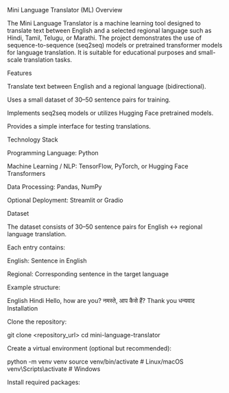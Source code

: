 Mini Language Translator (ML)
Overview

The Mini Language Translator is a machine learning tool designed to translate text between English and a selected regional language such as Hindi, Tamil, Telugu, or Marathi. The project demonstrates the use of sequence-to-sequence (seq2seq) models or pretrained transformer models for language translation. It is suitable for educational purposes and small-scale translation tasks.

Features

Translate text between English and a regional language (bidirectional).

Uses a small dataset of 30–50 sentence pairs for training.

Implements seq2seq models or utilizes Hugging Face pretrained models.

Provides a simple interface for testing translations.

Technology Stack

Programming Language: Python

Machine Learning / NLP: TensorFlow, PyTorch, or Hugging Face Transformers

Data Processing: Pandas, NumPy

Optional Deployment: Streamlit or Gradio

Dataset

The dataset consists of 30–50 sentence pairs for English ↔ regional language translation.

Each entry contains:

English: Sentence in English

Regional: Corresponding sentence in the target language

Example structure:

English	Hindi
Hello, how are you?	नमस्ते, आप कैसे हैं?
Thank you	धन्यवाद
Installation

Clone the repository:

git clone <repository_url>
cd mini-language-translator


Create a virtual environment (optional but recommended):

python -m venv venv
source venv/bin/activate   # Linux/macOS
venv\Scripts\activate      # Windows


Install required packages:
